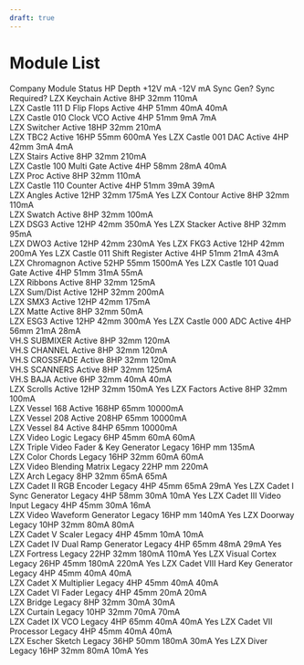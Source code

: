 ```yaml
---
draft: true
---
```


# Module List

Company	Module	Status	HP	Depth	+12V mA	-12V mA	Sync Gen?	Sync Required?
LZX	Keychain	Active	8HP	32mm	110mA			
LZX	Castle 111 D Flip Flops	Active	4HP	51mm	40mA	40mA		
LZX	Castle 010 Clock VCO	Active	4HP	51mm	9mA	7mA		
LZX	Switcher	Active	18HP	32mm	210mA			
LZX	TBC2	Active	16HP	55mm	600mA		Yes	
LZX	Castle 001 DAC	Active	4HP	42mm	3mA	4mA		
LZX	Stairs	Active	8HP	32mm	210mA			
LZX	Castle 100 Multi Gate	Active	4HP	58mm	28mA	40mA		
LZX	Proc	Active	8HP	32mm	110mA			
LZX	Castle 110 Counter	Active	4HP	51mm	39mA	39mA		
LZX	Angles	Active	12HP	32mm	175mA			Yes
LZX	Contour	Active	8HP	32mm	110mA			
LZX	Swatch	Active	8HP	32mm	100mA			
LZX	DSG3	Active	12HP	42mm	350mA			Yes
LZX	Stacker	Active	8HP	32mm	95mA			
LZX	DWO3	Active	12HP	42mm	230mA			Yes
LZX	FKG3	Active	12HP	42mm	200mA			Yes
LZX	Castle 011 Shift Register	Active	4HP	51mm	21mA	43mA		
LZX	Chromagnon	Active	52HP	55mm	1500mA		Yes	
LZX	Castle 101 Quad Gate	Active	4HP	51mm	31mA	55mA		
LZX	Ribbons	Active	8HP	32mm	125mA			
LZX	Sum/Dist	Active	12HP	32mm	200mA			
LZX	SMX3	Active	12HP	42mm	175mA			
LZX	Matte	Active	8HP	32mm	50mA			
LZX	ESG3	Active	12HP	42mm	300mA		Yes	
LZX	Castle 000 ADC	Active	4HP	56mm	21mA	28mA		
VH.S	SUBMIXER	Active	8HP	32mm	120mA			
VH.S	CHANNEL	Active	8HP	32mm	120mA			
VH.S	CROSSFADE	Active	8HP	32mm	120mA			
VH.S	SCANNERS	Active	8HP	32mm	125mA			
VH.S	BAJA	Active	6HP	32mm	40mA	40mA		
LZX	Scrolls	Active	12HP	32mm	150mA			Yes
LZX	Factors	Active	8HP	32mm	100mA			
LZX	Vessel 168	Active	168HP	65mm	10000mA			
LZX	Vessel 208	Active	208HP	65mm	10000mA			
LZX	Vessel 84	Active	84HP	65mm	10000mA			
LZX	Video Logic	Legacy	6HP	45mm	60mA	60mA		
LZX	Triple Video Fader & Key Generator	Legacy	16HP	mm	135mA			
LZX	Color Chords	Legacy	16HP	32mm	60mA	60mA		
LZX	Video Blending Matrix	Legacy	22HP	mm	220mA			
LZX	Arch	Legacy	8HP	32mm	65mA	65mA		
LZX	Cadet II RGB Encoder	Legacy	4HP	45mm	65mA	29mA		Yes
LZX	Cadet I Sync Generator	Legacy	4HP	58mm	30mA	10mA	Yes	
LZX	Cadet III Video Input	Legacy	4HP	45mm	30mA	16mA		
LZX	Video Waveform Generator	Legacy	16HP	mm	140mA			Yes
LZX	Doorway	Legacy	10HP	32mm	80mA	80mA		
LZX	Cadet V Scaler	Legacy	4HP	45mm	10mA	10mA		
LZX	Cadet IV Dual Ramp Generator	Legacy	4HP	65mm	48mA	29mA		Yes
LZX	Fortress	Legacy	22HP	32mm	180mA	110mA		Yes
LZX	Visual Cortex	Legacy	26HP	45mm	180mA	220mA	Yes	
LZX	Cadet VIII Hard Key Generator	Legacy	4HP	45mm	40mA	40mA		
LZX	Cadet X Multiplier	Legacy	4HP	45mm	40mA	40mA		
LZX	Cadet VI Fader	Legacy	4HP	45mm	20mA	20mA		
LZX	Bridge	Legacy	8HP	32mm	30mA	30mA		
LZX	Curtain	Legacy	10HP	32mm	70mA	70mA		
LZX	Cadet IX VCO	Legacy	4HP	65mm	40mA	40mA		Yes
LZX	Cadet VII Processor	Legacy	4HP	45mm	40mA	40mA		
LZX	Escher Sketch	Legacy	36HP	50mm	180mA	30mA		Yes
LZX	Diver	Legacy	16HP	32mm	80mA	10mA		Yes
